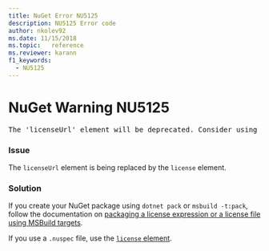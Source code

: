 ```yaml
---
title: NuGet Error NU5125
description: NU5125 Error code
author: nkolev92
ms.date: 11/15/2018
ms.topic:   reference
ms.reviewer: karann
f1_keywords: 
  - NU5125
---
```


# NuGet Warning NU5125
<pre>The 'licenseUrl' element will be deprecated. Consider using the 'license' element instead.</pre>

### Issue

The `licenseUrl` element is being replaced by the `license` element.

### Solution

If you create your NuGet package using `dotnet pack` or `msbuild -t:pack`, follow the documentation on [packaging a license expression or a license file using MSBuild targets](../msbuild-targets.md#packing-a-license-expression-or-a-license-file).

If you use a `.nuspec` file, use the [`license` element](../nuspec.md#license).
